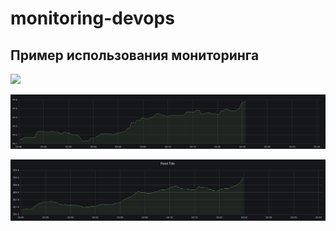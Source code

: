 # monitoring-devops

## Пример использования мониторинга
![](images/bicoin.png)

![](images/litecoin.png)

![](images/ethereum.png)
